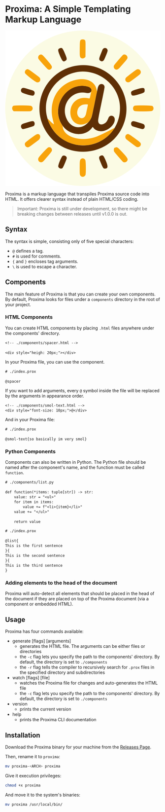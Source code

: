# Proxima: A Simple Templating Markup Language

<p align="center">
    <a href="https://github.com/vistormu/adam_simulator">
        <img src="/assets/proxima_logo.svg">
    </a>
</p>

Proxima is a markup language that transpiles Proxima source code into HTML. It offers clearer syntax instead of plain HTML/CSS coding.

> Important: Proxima is still under development, so there might be breaking changes between releases until v1.0.0 is out.

## Syntax

The syntax is simple, consisting only of five special characters: 
- `@` defines a tag.
- `#` is used for comments.
- `{` and `}` encloses tag arguments.
- `\` is used to escape a character.

## Components

The main feature of Proxima is that you can create your own components. By default, Proxima looks for files under a `components` directory in the root of your project.

### HTML Components

You can create HTML components by placing `.html` files anywhere under the components' directory.
```
<!-- ./components/spacer.html -->

<div style="heigh: 20px;"></div>
```

In your Proxima file, you can use the component.
```
# ./index.prox

@spacer
```

If you want to add arguments, every `@` symbol inside the file will be replaced by the arguments in appearance order.
```
<!-- ./components/smol-text.html -->
<div style="font-size: 10px;">@</div>
```

And in your Proxima file:
```
# ./index.prox

@smol-text{so basically im very smol}
```

### Python Components
Components can also be written in Python. The Python file should be named after the component's name, and the function must be called `function`.

```
# ./components/list.py

def function(*items: tuple[str]) -> str:
    value: str = "<ul>"
    for item in items:
        value += f"<li>{item}</li>"
    value += "</ul>"

    return value
```

```
# ./index.prox

@list{
This is the first sentence
}{
This is the second sentence
}{
This is the third sentence
}
```

### Adding elements to the head of the document

Proxima will auto-detect all elements that should be placed in the head of the document if they are placed on top of the Proxima document (via a component or embedded HTML).

## Usage

Proxima has four commands available:

- generate [flags] [arguments]
    - generates the HTML file. The arguments can be either files or directories
    - the `-c` flag lets you specify the path to the components' directory. By default, the directory is set to `./components`
    - the `-r` flag tells the compiler to recursively search for `.prox` files in the specified directory and subdirectories 
- watch [flags] [file]
    - watches the Proxima file for changes and auto-generates the HTML file
    - the `-c` flag lets you specify the path to the components' directory. By default, the directory is set to `./components`
- version
    - prints the current version
- help
    - prints the Proxima CLI documentation

## Installation
Download the Proxima binary for your machine from the [Releases Page](https://github.com/vistormu/proxima/releases).

Then, rename it to `proxima`:

```bash
mv proxima-<ARCH> proxima
```

Give it execution privileges:

```bash
chmod +x proxima
```

And move it to the system's binaries:

```bash
mv proxima /usr/local/bin/
```
